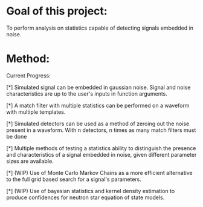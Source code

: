 Goal of this project:
=====================

To perform analysis on statistics capable of detecting signals embedded in 
noise. 


Method:
=======

Current Progress:

[*] Simulated signal can be embedded in gaussian noise. Signal and noise
	characteristics are up to the user's inputs in function arguments.

[*] A match filter with multiple statistics can be performed on a waveform
	with multiple templates. 

[*] Simulated detectors can be used as a method of zeroing out the noise
	present in a waveform. With n detectors, n times as many match filters
	must be done

[*] Multiple methods of testing a statistics ability to distinguish the 
	presence and characteristics of a signal embedded in noise, given 
	different parameter sizes are available.

[*] (WIP) Use of Monte Carlo Markov Chains as a more efficient alternative 
	to the full grid based search for a signal's parameters. 

[*] (WIP) Use of bayesian statistics and kernel density estimation to produce
	confidences for neutron star equation of state models.

